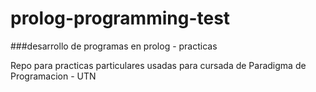 # prolog-programming-test
###desarrollo de programas en prolog - practicas

Repo para practicas particulares usadas para cursada de Paradigma de Programacion - UTN
